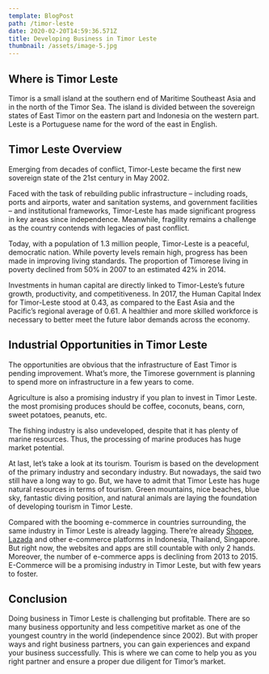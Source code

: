 ```yaml
---
template: BlogPost
path: /timor-leste
date: 2020-02-20T14:59:36.571Z
title: Developing Business in Timor Leste
thumbnail: /assets/image-5.jpg
---
```

## Where is Timor Leste

Timor is a small island at the southern end of Maritime Southeast Asia and in the north of the Timor Sea. The island is divided between the sovereign states of East Timor on the eastern part and Indonesia on the western part. Leste is a Portuguese name for the word of the east in English.

## Timor Leste  Overview

Emerging from decades of conflict, Timor-Leste became the first new sovereign state of the 21st century in May 2002.

Faced with the task of rebuilding public infrastructure – including roads, ports and airports, water and sanitation systems, and government facilities – and institutional frameworks, Timor-Leste has made significant progress in key areas since independence. Meanwhile, fragility remains a challenge as the country contends with legacies of past conflict.

Today, with a population of 1.3 million people, Timor-Leste is a peaceful, democratic nation. While poverty levels remain high, progress has been made in improving living standards. The proportion of Timorese living in poverty declined from 50% in 2007 to an estimated 42% in 2014.

Investments in human capital are directly linked to Timor-Leste’s future growth, productivity, and competitiveness. In 2017, the Human Capital Index for Timor-Leste stood at 0.43, as compared to the East Asia and the Pacific’s regional average of 0.61. A healthier and more skilled workforce is necessary to better meet the future labor demands across the economy.

## **Industrial Opportunities in Timor Leste**

The opportunities are obvious that the infrastructure of East Timor is pending improvement. What’s more, the Timorese government is planning to spend more on infrastructure in a few years to come.

Agriculture is also a promising industry if you plan to invest in Timor Leste. the most promising produces should be coffee, coconuts, beans, corn, sweet potatoes, peanuts, etc.

The fishing industry is also undeveloped, despite that it has plenty of marine resources. Thus, the processing of marine produces has huge market potential.

At last, let’s take a look at its tourism. Tourism is based on the development of the primary industry and secondary industry. But nowadays, the said two still have a long way to go. But, we have to admit that Timor Leste has huge natural resources in terms of tourism. Green mountains, nice beaches, blue sky, fantastic diving position, and natural animals are laying the foundation of developing tourism in Timor Leste.

Compared with the booming e-commerce in countries surrounding, the same industry in Timor Leste is already lagging. There’re already [Shopee](https://www.shopee.com/), [Lazada](http://www.lazada.com/) and other e-commerce platforms in Indonesia, Thailand, Singapore. But right now, the websites and apps are still countable with only 2 hands. Moreover, the number of e-commerce apps is declining from 2013 to 2015. E-Commerce will be a promising industry in Timor Leste, but with few years to foster.

## **Conclusion**

Doing business in Timor Leste is challenging but profitable. There are so many business opportunity and less competitive market as one of the youngest country in the world (independence since 2002). But with proper ways and right business partners, you can gain experiences and expand your business successfully. This is where we can come to help you as you right partner and ensure a proper due diligent for Timor’s market.

